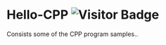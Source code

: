 # Hello-CPP <img alt="Visitor Badge" src="https://visitor-badge.feriirawann.repl.co?username=cyrusjetson&repo=Hello-CPPCollection&label=VISITS&style=plastic&color=%23457BFF&contentType=svg">
Consists some of the CPP program samples..
